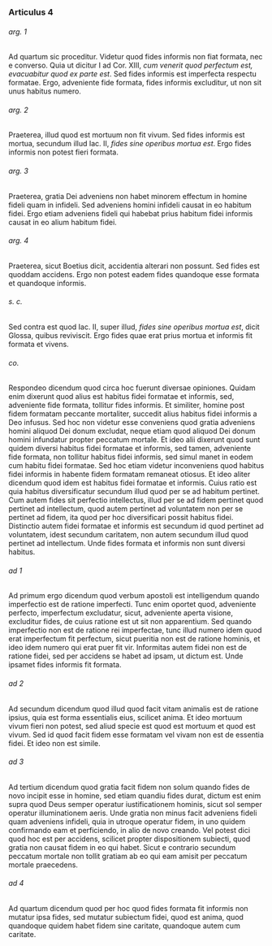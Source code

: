 ### Articulus 4

###### arg. 1
Ad quartum sic proceditur. Videtur quod fides informis non fiat formata, nec e converso. Quia ut dicitur I ad Cor. XIII, *cum venerit quod perfectum est, evacuabitur quod ex parte est*. Sed fides informis est imperfecta respectu formatae. Ergo, adveniente fide formata, fides informis excluditur, ut non sit unus habitus numero.

###### arg. 2
Praeterea, illud quod est mortuum non fit vivum. Sed fides informis est mortua, secundum illud Iac. II, *fides sine operibus mortua est*. Ergo fides informis non potest fieri formata.

###### arg. 3
Praeterea, gratia Dei adveniens non habet minorem effectum in homine fideli quam in infideli. Sed adveniens homini infideli causat in eo habitum fidei. Ergo etiam adveniens fideli qui habebat prius habitum fidei informis causat in eo alium habitum fidei.

###### arg. 4
Praeterea, sicut Boetius dicit, accidentia alterari non possunt. Sed fides est quoddam accidens. Ergo non potest eadem fides quandoque esse formata et quandoque informis.

###### s. c.
Sed contra est quod Iac. II, super illud, *fides sine operibus mortua est*, dicit Glossa, quibus reviviscit. Ergo fides quae erat prius mortua et informis fit formata et vivens.

###### co.
Respondeo dicendum quod circa hoc fuerunt diversae opiniones. Quidam enim dixerunt quod alius est habitus fidei formatae et informis, sed, adveniente fide formata, tollitur fides informis. Et similiter, homine post fidem formatam peccante mortaliter, succedit alius habitus fidei informis a Deo infusus. Sed hoc non videtur esse conveniens quod gratia adveniens homini aliquod Dei donum excludat, neque etiam quod aliquod Dei donum homini infundatur propter peccatum mortale. Et ideo alii dixerunt quod sunt quidem diversi habitus fidei formatae et informis, sed tamen, adveniente fide formata, non tollitur habitus fidei informis, sed simul manet in eodem cum habitu fidei formatae. Sed hoc etiam videtur inconveniens quod habitus fidei informis in habente fidem formatam remaneat otiosus. Et ideo aliter dicendum quod idem est habitus fidei formatae et informis. Cuius ratio est quia habitus diversificatur secundum illud quod per se ad habitum pertinet. Cum autem fides sit perfectio intellectus, illud per se ad fidem pertinet quod pertinet ad intellectum, quod autem pertinet ad voluntatem non per se pertinet ad fidem, ita quod per hoc diversificari possit habitus fidei. Distinctio autem fidei formatae et informis est secundum id quod pertinet ad voluntatem, idest secundum caritatem, non autem secundum illud quod pertinet ad intellectum. Unde fides formata et informis non sunt diversi habitus.

###### ad 1
Ad primum ergo dicendum quod verbum apostoli est intelligendum quando imperfectio est de ratione imperfecti. Tunc enim oportet quod, adveniente perfecto, imperfectum excludatur, sicut, adveniente aperta visione, excluditur fides, de cuius ratione est ut sit non apparentium. Sed quando imperfectio non est de ratione rei imperfectae, tunc illud numero idem quod erat imperfectum fit perfectum, sicut pueritia non est de ratione hominis, et ideo idem numero qui erat puer fit vir. Informitas autem fidei non est de ratione fidei, sed per accidens se habet ad ipsam, ut dictum est. Unde ipsamet fides informis fit formata.

###### ad 2
Ad secundum dicendum quod illud quod facit vitam animalis est de ratione ipsius, quia est forma essentialis eius, scilicet anima. Et ideo mortuum vivum fieri non potest, sed aliud specie est quod est mortuum et quod est vivum. Sed id quod facit fidem esse formatam vel vivam non est de essentia fidei. Et ideo non est simile.

###### ad 3
Ad tertium dicendum quod gratia facit fidem non solum quando fides de novo incipit esse in homine, sed etiam quandiu fides durat, dictum est enim supra quod Deus semper operatur iustificationem hominis, sicut sol semper operatur illuminationem aeris. Unde gratia non minus facit adveniens fideli quam adveniens infideli, quia in utroque operatur fidem, in uno quidem confirmando eam et perficiendo, in alio de novo creando. Vel potest dici quod hoc est per accidens, scilicet propter dispositionem subiecti, quod gratia non causat fidem in eo qui habet. Sicut e contrario secundum peccatum mortale non tollit gratiam ab eo qui eam amisit per peccatum mortale praecedens.

###### ad 4
Ad quartum dicendum quod per hoc quod fides formata fit informis non mutatur ipsa fides, sed mutatur subiectum fidei, quod est anima, quod quandoque quidem habet fidem sine caritate, quandoque autem cum caritate.

